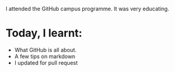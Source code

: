 I attended the GitHub campus programme. It was very educating.

# Today, I learnt:
* What GitHub is all about.
* A few tips on markdown
* I updated for pull request
